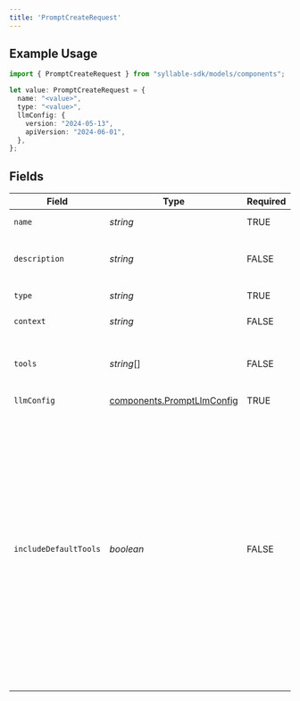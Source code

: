 ```yaml
---
title: 'PromptCreateRequest'
---
```


## Example Usage

```typescript
import { PromptCreateRequest } from "syllable-sdk/models/components";

let value: PromptCreateRequest = {
  name: "<value>",
  type: "<value>",
  llmConfig: {
    version: "2024-05-13",
    apiVersion: "2024-06-01",
  },
};
```

## Fields

| Field                                                                                                                                                                                                                                                         | Type                                                                                                                                                                                                                                                          | Required                                                                                                                                                                                                                                                      | Description                                                                                                                                                                                                                                                   |
| ------------------------------------------------------------------------------------------------------------------------------------------------------------------------------------------------------------------------------------------------------------- | ------------------------------------------------------------------------------------------------------------------------------------------------------------------------------------------------------------------------------------------------------------- | ------------------------------------------------------------------------------------------------------------------------------------------------------------------------------------------------------------------------------------------------------------- | ------------------------------------------------------------------------------------------------------------------------------------------------------------------------------------------------------------------------------------------------------------- |
| `name`                                                                                                                                                                                                                                                        | *string*                                                                                                                                                                                                                                                      | TRUE                                                                                                                                                                                                                                            | The prompt name                                                                                                                                                                                                                                               |
| `description`                                                                                                                                                                                                                                                 | *string*                                                                                                                                                                                                                                                      | FALSE                                                                                                                                                                                                                                            | The description of the prompt                                                                                                                                                                                                                                 |
| `type`                                                                                                                                                                                                                                                        | *string*                                                                                                                                                                                                                                                      | TRUE                                                                                                                                                                                                                                            | The type of the prompt                                                                                                                                                                                                                                        |
| `context`                                                                                                                                                                                                                                                     | *string*                                                                                                                                                                                                                                                      | FALSE                                                                                                                                                                                                                                            | The prompt text                                                                                                                                                                                                                                               |
| `tools`                                                                                                                                                                                                                                                       | *string*[]                                                                                                                                                                                                                                                    | FALSE                                                                                                                                                                                                                                            | Names of tools to which the prompt has access                                                                                                                                                                                                                 |
| `llmConfig`                                                                                                                                                                                                                                                   | [components.PromptLlmConfig](/sdk-docs/models/components/promptllmconfig)                                                                                                                                                                                      | TRUE                                                                                                                                                                                                                                            | N/A                                                                                                                                                                                                                                                           |
| `includeDefaultTools`                                                                                                                                                                                                                                         | *boolean*                                                                                                                                                                                                                                                     | FALSE                                                                                                                                                                                                                                            | Whether to include the default tools (`hangup`, `summary`) in the list of tools for the prompt. If you disable this during creation, you might want to disable it during updates as well, otherwise the default tools will be added when updating the prompt. |